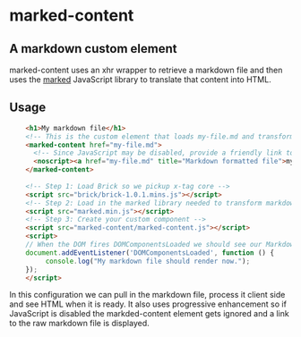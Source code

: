 
# marked-content

## A markdown custom element

marked-content uses an xhr wrapper to retrieve a markdown file and then uses the [marked]() JavaScript library
to translate that content into HTML.  

## Usage

```HTML
    <h1>My markdown file</h1>
    <!-- This is the custom element that loads my-file.md and transforms it into HTML -->
    <marked-content href="my-file.md">
      <!-- Since JavaScript may be disabled, provide a friendly link to the raw Markdown content -->
      <noscript><a href="my-file.md" title="Markdown formatted file">my-file.md</a></noscript>
    </marked-content>
    
    <!-- Step 1: Load Brick so we pickup x-tag core -->
    <script src="brick/brick-1.0.1.mins.js"></script>
    <!-- Step 2: Load in the marked library needed to transform markdown to HTML -->
    <script src="marked.min.js"></script>
    <!-- Step 3: Create your custom component -->
    <script src="marked-content/marked-content.js"></script>
    <script>
    // When the DOM fires DOMComponentsLoaded we should see our Markdown processed.
    document.addEventListener('DOMComponentsLoaded', function () {
         console.log("My markdown file should render now.");
    });
    </script>
```

In this configuration we can pull in the markdown file, process it client side and see HTML when
it is ready. It also uses progressive enhancement so if JavaScript is disabled the markded-content 
element gets ignored and a link to the raw markdown file is displayed.

